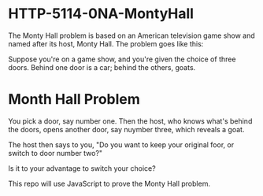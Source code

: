 # HTTP-5114-0NA-MontyHall

The Monty Hall problem is based on an American television game show and named after its host, Monty Hall. The problem goes like this:

Suppose you're on a game show, and you're given the choice of three doors. Behind one door is a car; behind the others, goats.

# Month Hall Problem

You pick a door, say number one. Then the host, who knows what's behind the doors, opens another door, say nuymber three, which reveals a goat.

The host then says to you, "Do you want to keep your original foor, or switch to door number two?"

Is it to your advantage to switch your choice?

This repo will use JavaScript to prove the Monty Hall problem.
